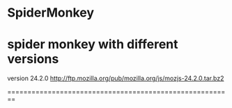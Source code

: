 # SpiderMonkey

spider monkey with different versions 
=====================================================

version 24.2.0
http://ftp.mozilla.org/pub/mozilla.org/js/mozjs-24.2.0.tar.bz2












========================================================



